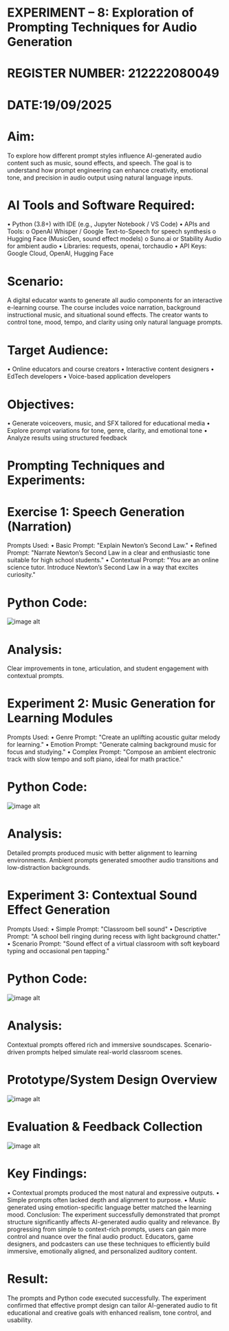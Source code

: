 # EXPERIMENT – 8: Exploration of Prompting Techniques for Audio Generation
# REGISTER NUMBER: 212222080049
# DATE:19/09/2025

# Aim:
To explore how different prompt styles influence AI-generated audio content such as music, sound effects, and speech. The goal is to understand how prompt engineering can enhance creativity, emotional tone, and precision in audio output using natural language inputs.

# AI Tools and Software Required:
•	Python (3.8+) with IDE (e.g., Jupyter Notebook / VS Code)
•	APIs and Tools:
o	OpenAI Whisper / Google Text-to-Speech for speech synthesis
o	Hugging Face (MusicGen, sound effect models)
o	Suno.ai or Stability Audio for ambient audio
•	Libraries: requests, openai, torchaudio
•	API Keys: Google Cloud, OpenAI, Hugging Face

# Scenario:
A digital educator wants to generate all audio components for an interactive e-learning course. The course includes voice narration, background instructional music, and situational sound effects. The creator wants to control tone, mood, tempo, and clarity using only natural language prompts.

# Target Audience:
•	Online educators and course creators
•	Interactive content designers
•	EdTech developers
•	Voice-based application developers

# Objectives:
•	Generate voiceovers, music, and SFX tailored for educational media
•	Explore prompt variations for tone, genre, clarity, and emotional tone
•	Analyze results using structured feedback

# Prompting Techniques and Experiments:
# Exercise 1: Speech Generation (Narration)
Prompts Used:
•	Basic Prompt: "Explain Newton’s Second Law."
•	Refined Prompt: "Narrate Newton’s Second Law in a clear and enthusiastic tone suitable for high school students."
•	Contextual Prompt: "You are an online science tutor. Introduce Newton’s Second Law in a way that excites curiosity."

# Python Code:

![image alt](https://github.com/Ajay-Joshua-M/Exno.8-Prompt-Engg/blob/7d4df0d6c22106dfd3a0f5dd1243e36e134fb19e/IMAGES/Screenshot%202025-05-26%20115454.png)

# Analysis:
Clear improvements in tone, articulation, and student engagement with contextual prompts.

# Experiment 2: Music Generation for Learning Modules
Prompts Used:
•	Genre Prompt: "Create an uplifting acoustic guitar melody for learning."
•	Emotion Prompt: "Generate calming background music for focus and studying."
•	Complex Prompt: "Compose an ambient electronic track with slow tempo and soft piano, ideal for math practice."

# Python Code:

![image alt](https://github.com/Ajay-Joshua-M/Exno.8-Prompt-Engg/blob/7d4df0d6c22106dfd3a0f5dd1243e36e134fb19e/IMAGES/Screenshot%202025-05-26%20115505.png)
 
# Analysis:
Detailed prompts produced music with better alignment to learning environments. Ambient prompts generated smoother audio transitions and low-distraction backgrounds.

# Experiment 3: Contextual Sound Effect Generation
Prompts Used:
•	Simple Prompt: "Classroom bell sound"
•	Descriptive Prompt: "A school bell ringing during recess with light background chatter."
•	Scenario Prompt: "Sound effect of a virtual classroom with soft keyboard typing and occasional pen tapping."

# Python Code:

![image alt](https://github.com/Ajay-Joshua-M/Exno.8-Prompt-Engg/blob/7d4df0d6c22106dfd3a0f5dd1243e36e134fb19e/IMAGES/Screenshot%202025-05-26%20115505.png)

# Analysis:
Contextual prompts offered rich and immersive soundscapes. Scenario-driven prompts helped simulate real-world classroom scenes.

# Prototype/System Design Overview

![image alt](https://github.com/Ajay-Joshua-M/Exno.8-Prompt-Engg/blob/7d4df0d6c22106dfd3a0f5dd1243e36e134fb19e/IMAGES/Screenshot%202025-05-26%20115519.png)

# Evaluation & Feedback Collection

![image alt](https://github.com/Ajay-Joshua-M/Exno.8-Prompt-Engg/blob/7d4df0d6c22106dfd3a0f5dd1243e36e134fb19e/IMAGES/Screenshot%202025-05-26%20115530.png)

# Key Findings:
•	Contextual prompts produced the most natural and expressive outputs.
•	Simple prompts often lacked depth and alignment to purpose.
•	Music generated using emotion-specific language better matched the learning mood.
Conclusion:
The experiment successfully demonstrated that prompt structure significantly affects AI-generated audio quality and relevance. By progressing from simple to context-rich prompts, users can gain more control and nuance over the final audio product. Educators, game designers, and podcasters can use these techniques to efficiently build immersive, emotionally aligned, and personalized auditory content.

# Result:
The prompts and Python code executed successfully. The experiment confirmed that effective prompt design can tailor AI-generated audio to fit educational and creative goals with enhanced realism, tone control, and usability.



